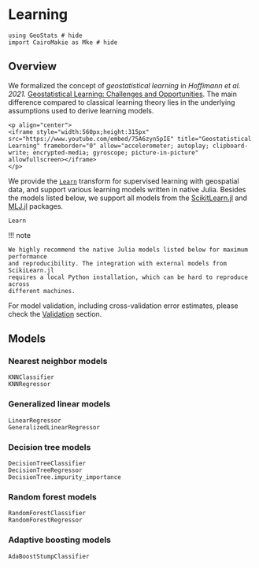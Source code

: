 # Learning

```@example learning
using GeoStats # hide
import CairoMakie as Mke # hide
```

## Overview

We formalized the concept of *geostatistical learning* in
*Hoffimann et al. 2021.* [Geostatistical Learning: Challenges and Opportunities](https://www.frontiersin.org/articles/10.3389/fams.2021.689393/full).
The main difference compared to classical learning theory lies in the underlying assumptions used to derive learning models.

```@raw html
<p align="center">
<iframe style="width:560px;height:315px" src="https://www.youtube.com/embed/75A6zyn5pIE" title="Geostatistical Learning" frameborder="0" allow="accelerometer; autoplay; clipboard-write; encrypted-media; gyroscope; picture-in-picture" allowfullscreen></iframe>
</p>
```

We provide the [`Learn`](@ref) transform for supervised learning with geospatial data,
and support various learning models written in native Julia. Besides the models listed
below, we support all models from the [ScikitLearn.jl](https://github.com/cstjean/ScikitLearn.jl)
and [MLJ.jl](https://github.com/JuliaAI/MLJ.jl) packages.

```@docs
Learn
```

!!! note

    We highly recommend the native Julia models listed below for maximum performance
    and reproducibility. The integration with external models from ScikiLearn.jl
    requires a local Python installation, which can be hard to reproduce across
    different machines.

For model validation, including cross-validation error estimates, please check the
[Validation](validation.md) section.

## Models

### Nearest neighbor models

```@docs
KNNClassifier
KNNRegressor
```

### Generalized linear models

```@docs
LinearRegressor
GeneralizedLinearRegressor
```

### Decision tree models

```@docs
DecisionTreeClassifier
DecisionTreeRegressor
DecisionTree.impurity_importance
```

### Random forest models

```@docs
RandomForestClassifier
RandomForestRegressor
```

### Adaptive boosting models

```@docs
AdaBoostStumpClassifier
```
